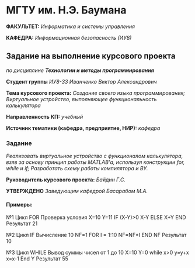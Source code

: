 # МГТУ им. Н.Э. Баумана

**ФАКУЛЬТЕТ:** *Информатика и системы управления*

**КАФЕДРА:** *Информационная безопасность (ИУ8)*

## Задание на выполнение курсового проекта
*по дисциплине **Технологии и методы программирования***
 
**Студент группы** *ИУ8-33 Иванченко Виктор Александрович*
 
**Тема курсового проекта:** *Создание своего языка программирования; Виртуальное устройство, выполняющее функциональность калькулятора*
 
**Направленность КП:** *учебный*
 
**Источник тематики (кафедра, предприятие, НИР):** *кафедра*
 
 ### Задание
*Реализовать виртуальное устройство с функционалом калькулятора, взяв за основу принцип работы MATLAB'а, используя конструкции for, while и if; Разработать схему работы компилятора и ВУ.*

**Руководитель курсового проекта:** *Байдин Г.С.*

**УТВЕРЖДЕНО** *Заведующим кафедрой Басарабом М.А.*

#### Примеры:
№1 Цикл FOR
Проверка условия
X=10
Y=11
IF (X-Y)>0
X-Y
ELSE 
X+Y
END
Результат 21

№2 Цикл IF
Вычисление 10
NF=1
FOR I = 1:10
NF=NF*I
END
NF
Результат 10

№3 Цикл WHILE
Вывод суммы чисел от 1 до 10
X=10
Y=0
while x>0
y=y+x
x=x-1
End
Y
Результат 55



